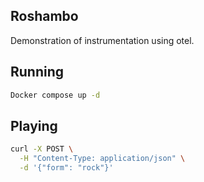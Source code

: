 ## Roshambo

Demonstration of instrumentation using otel.

## Running

```bash
Docker compose up -d
```

## Playing

```bash
curl -X POST \
  -H "Content-Type: application/json" \
  -d '{"form": "rock"}'
```
